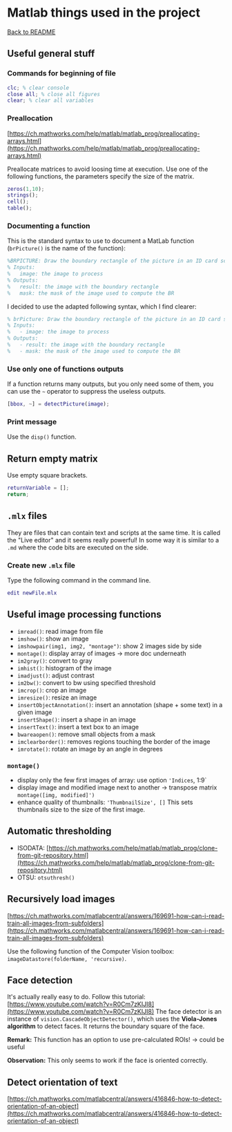 # Matlab things used in the project
[Back to README](../README.md)
## Useful general stuff

### Commands for beginning of file

```m
clc; % clear console
close all; % close all figures
clear; % clear all variables
```

### Preallocation

[https://ch.mathworks.com/help/matlab/matlab_prog/preallocating-arrays.html](https://ch.mathworks.com/help/matlab/matlab_prog/preallocating-arrays.html)

Preallocate matrices to avoid loosing time at execution. Use one of the following functions, the parameters specify the size of the matrix.

```m
zeros(1,10);
strings();
cell();
table();
```

### Documenting a function

This is the standard syntax to use to document a MatLab function (`brPicture()` is the name of the function):

```m
%BRPICTURE: Draw the boundary rectangle of the picture in an ID card scan.
% Inputs:
%   image: the image to process
% Outputs:
%   result: the image with the boundary rectangle
%   mask: the mask of the image used to compute the BR
```

I decided to use the adapted following syntax, which I find clearer:

```m
% brPicture: Draw the boundary rectangle of the picture in an ID card scan.
% Inputs:
%   - image: the image to process
% Outputs:
%   - result: the image with the boundary rectangle
%   - mask: the mask of the image used to compute the BR
```

### Use only one of functions outputs

If a function returns many outputs, but you only need some of them, you can use the `~` operator to suppress the useless outputs.

```m
[bbox, ~] = detectPicture(image);
```

### Print message

Use the `disp()` function.

## Return empty matrix

Use empty square brackets.

```m
returnVariable = [];
return;
```

## `.mlx` files

They are files that can contain text and scripts at the same time. It is called the "Live editor" and it seems really powerful! In some way it is similar to a `.md` where the code bits are executed on the side.

### Create new `.mlx` file

Type the following command in the command line.

```m
edit newFile.mlx
```

## Useful image processing functions

- `imread()`: read image from file
- `imshow()`: show an image
- `imshowpair(img1, img2, "montage")`: show 2 images side by side
- `montage()`: display array of images -> more doc underneath
- `im2gray()`: convert to gray
- `imhist()`: histogram of the image
- `imadjust()`: adjust contrast
- `im2bw()`: convert to bw using specified threshold
- `imcrop()`: crop an image
- `imresize()`: resize an image
- `insertObjectAnnotation()`: insert an annotation (shape + some text) in a given image
- `insertShape()`: insert a shape in an image
- `insertText()`: insert a text box to an image
- `bwareaopen()`: remove small objects from a mask
- `imclearborder()`: removes regions touching the border of the image
- `imrotate()`: rotate an image by an angle in degrees

### `montage()`

- display only the few first images of array: use option `'Indices`, 1:9`
- display image and modified image next to another -> transpose matrix
  `montage([img, modified]')`
- enhance quality of thumbnails: `'ThumbnailSize', []`
  This sets thumbnails size to the size of the first image.

## Automatic thresholding

- ISODATA: [https://ch.mathworks.com/help/matlab/matlab_prog/clone-from-git-repository.html](https://ch.mathworks.com/help/matlab/matlab_prog/clone-from-git-repository.html)
- OTSU: `otsuthresh()`

## Recursively load images

[https://ch.mathworks.com/matlabcentral/answers/169691-how-can-i-read-train-all-images-from-subfolders](https://ch.mathworks.com/matlabcentral/answers/169691-how-can-i-read-train-all-images-from-subfolders)

Use the following function of the Computer Vision toolbox: `imageDatastore(folderName, 'recursive)`.

## Face detection

It's actually really easy to do. Follow this tutorial: [https://www.youtube.com/watch?v=R0Cm7zKIJI8](https://www.youtube.com/watch?v=R0Cm7zKIJI8)
The face detector is an instance of `vision.CascadeObjectDetector()`, which uses the **Viola-Jones algorithm** to detect faces. It returns the boundary square of the face.

**Remark:** This function has an option to use pre-calculated ROIs! -> could be useful

**Observation:** This only seems to work if the face is oriented correctly.

## Detect orientation of text

[https://ch.mathworks.com/matlabcentral/answers/416846-how-to-detect-orientation-of-an-object](https://ch.mathworks.com/matlabcentral/answers/416846-how-to-detect-orientation-of-an-object)

